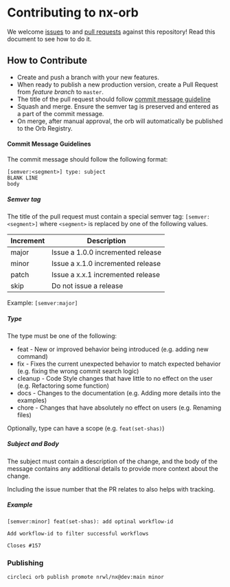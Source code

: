 # Contributing to nx-orb

We welcome [issues](https://github.com/nrwl/nx-orb/issues) to and [pull requests](https://github.com/nrwl/nx-orb/pulls) against this repository! Read this document to see how to do it.

## How to Contribute
* Create and push a branch with your new features.
* When ready to publish a new production version, create a Pull Request from _feature branch_ to `master`.
* The title of the pull request should follow [commit message guideline](#commit-message-guideline)
* Squash and merge. Ensure the semver tag is preserved and entered as a part of the commit message.
* On merge, after manual approval, the orb will automatically be published to the Orb Registry.

#### Commit Message Guidelines

The commit message should follow the following format:

```
[semver:<segment>] type: subject
BLANK LINE
body
```

##### Semver tag

The title of the pull request must contain a special semver tag: `[semver:<segment>]` where `<segment>` is replaced by one of the following values.

| Increment | Description|
| ----------| -----------|
| major     | Issue a 1.0.0 incremented release|
| minor     | Issue a x.1.0 incremented release|
| patch     | Issue a x.x.1 incremented release|
| skip      | Do not issue a release|

Example: `[semver:major]`

##### Type

The type must be one of the following:

- feat - New or improved behavior being introduced (e.g. adding new command)
- fix - Fixes the current unexpected behavior to match expected behavior (e.g. fixing the wrong commit search logic)
- cleanup - Code Style changes that have little to no effect on the user (e.g. Refactoring some function)
- docs - Changes to the documentation (e.g. Adding more details into the examples)
- chore - Changes that have absolutely no effect on users (e.g. Renaming files)

Optionally, type can have a scope (e.g. `feat(set-shas)`)

##### Subject and Body

The subject must contain a description of the change, and the body of the message contains any additional details to provide more context about the change.

Including the issue number that the PR relates to also helps with tracking.

##### Example

```
[semver:minor] feat(set-shas): add optinal workflow-id

Add workflow-id to filter successful workflows

Closes #157
```

### Publishing

```
circleci orb publish promote nrwl/nx@dev:main minor
```
